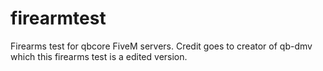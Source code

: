 # firearmtest
Firearms test for qbcore FiveM servers. Credit goes to creator of qb-dmv which this firearms test is a edited version.
